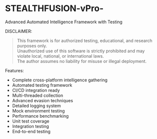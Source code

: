 # STEALTHFUSION-vPro-
 Advanced Automated Intelligence Framework with Testing
 
 DISCLAIMER:  
> This framework is for authorized testing, educational, and research purposes only.  
> Unauthorized use of this software is strictly prohibited and may violate local, national, or international laws.  
> The author assumes no liability for misuse or illegal deployment.



Features:
- Complete cross-platform intelligence gathering
- Automated testing framework
- CI/CD integration ready
- Multi-threaded collection
- Advanced evasion techniques
- Detailed logging system
- Mock environment testing
- Performance benchmarking
- Unit test coverage
- Integration testing
- End-to-end testing
